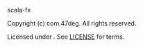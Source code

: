 scala-fx

Copyright (c)  com.47deg. All rights reserved.

Licensed under . See [LICENSE](LICENSE.md) for terms.